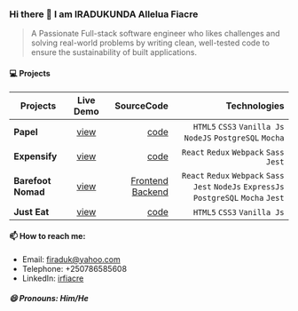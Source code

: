 ### Hi there 👋 I am IRADUKUNDA Allelua Fiacre

> A Passionate Full-stack software engineer who likes challenges and solving real-world problems by writing clean, well-tested code to ensure the sustainability of built applications.

#### 💻 Projects

| Projects          | Live Demo                                      | SourceCode                                  |  Technologies                                           |
| ----------------- |:----------------------------------------------:| -------------------------------------------:| -------------------------------------------------------:|
| **Papel**         |[view](https://irfiacre.github.io/Papel/)       |[code](https://github.com/irfiacre/Papel)    |`HTML5` `CSS3` `Vanilla Js` `NodeJS` `PostgreSQL` `Mocha`|
| **Expensify**     |[view](https://expensivefyrwanda.herokuapp.com/)|[code](https://github.com/irfiacre/Expensify)|`React` `Redux` `Webpack` `Sass` `Jest`|
| **Barefoot Nomad**|[view](https://barefoot-ui-staging.herokuapp.com/login)|[Frontend](https://github.com/STACK-UP-3/warriors-frontend) [Backend](https://github.com/STACK-UP-3/warriorz-backend)|`React` `Redux` `Webpack` `Sass` `Jest` `NodeJs` `ExpressJs` `PostgreSQL` `Mocha` `Jest`|
| **Just Eat**      |[view](https://irfiacre.github.io/Just-Eat/)    |[code](https://github.com/irfiacre/Just-Eat) |`HTML5` `CSS3` `Vanilla Js`|


#### 📫 How to reach me: 
   - Email: firaduk@yahoo.com
   - Telephone: +250786585608
   - LinkedIn: [irfiacre](https://www.linkedin.com/in/irfiacre/)
   

##### 😄 Pronouns: Him/He   

<!--
**irfiacre/irfiacre** is a ✨ _special_ ✨ repository because its `README.md` (this file) appears on your GitHub profile.

Here are some ideas to get you started:

- 🌱 I’m currently learning ...
- 👯 I’m looking to collaborate on ...
- 🤔 I’m looking for help with ...
- 💬 Ask me about ...

    

 ...
-->
